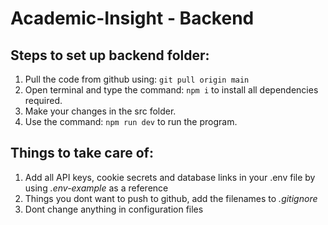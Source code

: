 # **Academic-Insight - Backend**

## Steps to set up backend folder:

1. Pull the code from github using: `git pull origin main`
2. Open terminal and type the command: `npm i` to install all dependencies required.
3. Make your changes in the src folder.
4. Use the command: `npm run dev` to run the program.

## Things to take care of:

1. Add all API keys, cookie secrets and database links in your .env file by using _.env-example_ as a reference
2. Things you dont want to push to github, add the filenames to _.gitignore_
3. Dont change anything in configuration files
